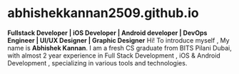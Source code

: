 # abhishekkannan2509.github.io
**Fullstack Developer | iOS Developer | Android developer | DevOps Engineer | UI/UX Designer | Graphic Designer**
Hi! To introduce myself , My name is **Abhishek Kannan**. I am a fresh CS graduate from BITS Pilani Dubai, with almost 2 year experience in Full Stack Development , iOS & Android Development , specializing in various tools and technologies.

